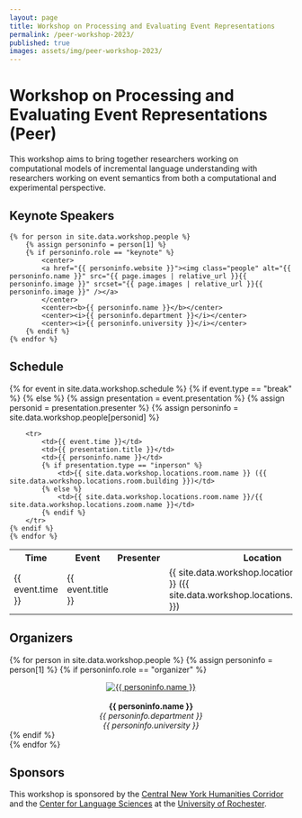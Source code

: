 ```yaml
---
layout: page
title: Workshop on Processing and Evaluating Event Representations
permalink: /peer-workshop-2023/
published: true
images: assets/img/peer-workshop-2023/
---
```


# Workshop on Processing and Evaluating Event Representations (Peer)

This workshop aims to bring together researchers working on computational models of incremental language understanding with researchers working on event semantics from both a computational and experimental perspective.

## Keynote Speakers

    {% for person in site.data.workshop.people %}
        {% assign personinfo = person[1] %}
        {% if personinfo.role == "keynote" %}
            <center>
            <a href="{{ personinfo.website }}"><img class="people" alt="{{ personinfo.name }}" src="{{ page.images | relative_url }}{{ personinfo.image }}" srcset="{{ page.images | relative_url }}{{ personinfo.image }}" /></a>
            </center>  
            <center><b>{{ personinfo.name }}</b></center>
            <center><i>{{ personinfo.department }}</i></center>
            <center><i>{{ personinfo.university }}</i></center>
        {% endif %}    
    {% endfor %}

## Schedule

  <table>
    <tr>
        <th>Time</th>
        <th>Event</th>
        <th>Presenter</th>
        <th>Location</th>
    </tr>
    {% for event in site.data.workshop.schedule %}
    {% if event.type == "break" %}
        <tr>
            <td>{{ event.time }}</td>
            <td>{{ event.title }}</td>
            <td></td>
            <td>{{ site.data.workshop.locations.atrium.name }} ({{ site.data.workshop.locations.atrium.building }})</td>
        </tr>
    {% else %}
        {% assign presentation = event.presentation %}
        {% assign personid = presentation.presenter %}
        {% assign personinfo = site.data.workshop.people[personid] %}

        <tr>
            <td>{{ event.time }}</td>
            <td>{{ presentation.title }}</td>
            <td>{{ personinfo.name }}</td>
            {% if presentation.type == "inperson" %}
                <td>{{ site.data.workshop.locations.room.name }} ({{ site.data.workshop.locations.room.building }})</td>
            {% else %}
                <td>{{ site.data.workshop.locations.room.name }}/{{ site.data.workshop.locations.zoom.name }}</td>
            {% endif %}
        </tr>
    {% endif %}
    {% endfor %}
  </table>

## Organizers

{% for person in site.data.workshop.people %}
    {% assign personinfo = person[1] %}
    {% if personinfo.role == "organizer" %}
        <center>
        <a href="{{ personinfo.website }}"><img class="people" alt="{{ personinfo.name }}" src="{{ page.images | relative_url }}{{ personinfo.image }}" srcset="{{ page.images | relative_url }}{{ personinfo.image }}" /></a>
        </center>  
        <center><b>{{ personinfo.name }}</b></center>
        <center><i>{{ personinfo.department }}</i></center>
        <center><i>{{ personinfo.university }}</i></center>
    {% endif %}    
{% endfor %}

## Sponsors

This workshop is sponsored by the [Central New York Humanities Corridor](https://www.cnycorridor.net/) and the [Center for Language Sciences](https://www.sas.rochester.edu/cls/) at the [University of Rochester](https://rochester.edu/).
